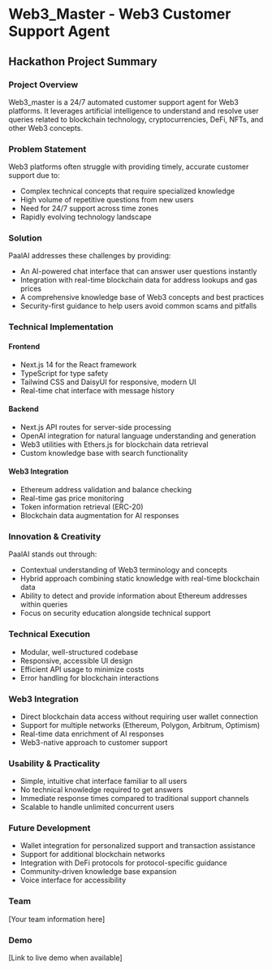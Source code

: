 # Web3_Master - Web3 Customer Support Agent

## Hackathon Project Summary

### Project Overview
Web3_master is a 24/7 automated customer support agent for Web3 platforms. It leverages artificial intelligence to understand and resolve user queries related to blockchain technology, cryptocurrencies, DeFi, NFTs, and other Web3 concepts.

### Problem Statement
Web3 platforms often struggle with providing timely, accurate customer support due to:
- Complex technical concepts that require specialized knowledge
- High volume of repetitive questions from new users
- Need for 24/7 support across time zones
- Rapidly evolving technology landscape

### Solution
PaalAI addresses these challenges by providing:
- An AI-powered chat interface that can answer user questions instantly
- Integration with real-time blockchain data for address lookups and gas prices
- A comprehensive knowledge base of Web3 concepts and best practices
- Security-first guidance to help users avoid common scams and pitfalls

### Technical Implementation

#### Frontend
- Next.js 14 for the React framework
- TypeScript for type safety
- Tailwind CSS and DaisyUI for responsive, modern UI
- Real-time chat interface with message history

#### Backend
- Next.js API routes for server-side processing
- OpenAI integration for natural language understanding and generation
- Web3 utilities with Ethers.js for blockchain data retrieval
- Custom knowledge base with search functionality

#### Web3 Integration
- Ethereum address validation and balance checking
- Real-time gas price monitoring
- Token information retrieval (ERC-20)
- Blockchain data augmentation for AI responses

### Innovation & Creativity
PaalAI stands out through:
- Contextual understanding of Web3 terminology and concepts
- Hybrid approach combining static knowledge with real-time blockchain data
- Ability to detect and provide information about Ethereum addresses within queries
- Focus on security education alongside technical support

### Technical Execution
- Modular, well-structured codebase
- Responsive, accessible UI design
- Efficient API usage to minimize costs
- Error handling for blockchain interactions

### Web3 Integration
- Direct blockchain data access without requiring user wallet connection
- Support for multiple networks (Ethereum, Polygon, Arbitrum, Optimism)
- Real-time data enrichment of AI responses
- Web3-native approach to customer support

### Usability & Practicality
- Simple, intuitive chat interface familiar to all users
- No technical knowledge required to get answers
- Immediate response times compared to traditional support channels
- Scalable to handle unlimited concurrent users

### Future Development
- Wallet integration for personalized support and transaction assistance
- Support for additional blockchain networks
- Integration with DeFi protocols for protocol-specific guidance
- Community-driven knowledge base expansion
- Voice interface for accessibility

### Team
[Your team information here]

### Demo
[Link to live demo when available] 
